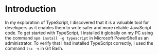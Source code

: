 # Introduction

In my exploration of TypeScript, I discovered that it is a valuable tool for developers as it enables them to write safer and more reliable JavaScript code. To get started with TypeScript, I installed it globally on my PC using the command `npm install -g typescript` in Microsoft PowerShell as an administrator. To verify that I had installed TypeScript correctly, I used the command `tsc -v` in Git Bash.
